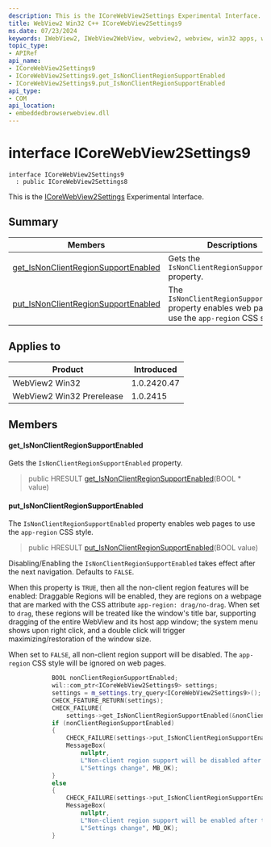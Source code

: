 ```yaml
---
description: This is the ICoreWebView2Settings Experimental Interface.
title: WebView2 Win32 C++ ICoreWebView2Settings9
ms.date: 07/23/2024
keywords: IWebView2, IWebView2WebView, webview2, webview, win32 apps, win32, edge, ICoreWebView2, ICoreWebView2Controller, browser control, edge html, ICoreWebView2Settings9
topic_type: 
- APIRef
api_name:
- ICoreWebView2Settings9
- ICoreWebView2Settings9.get_IsNonClientRegionSupportEnabled
- ICoreWebView2Settings9.put_IsNonClientRegionSupportEnabled
api_type:
- COM
api_location:
- embeddedbrowserwebview.dll
---
```


# interface ICoreWebView2Settings9

```
interface ICoreWebView2Settings9
  : public ICoreWebView2Settings8
```

This is the [ICoreWebView2Settings](icorewebview2settings.md#icorewebview2settings) Experimental Interface.

## Summary

 Members                        | Descriptions
--------------------------------|---------------------------------------------
[get_IsNonClientRegionSupportEnabled](#get_isnonclientregionsupportenabled) | Gets the `IsNonClientRegionSupportEnabled` property.
[put_IsNonClientRegionSupportEnabled](#put_isnonclientregionsupportenabled) | The `IsNonClientRegionSupportEnabled` property enables web pages to use the `app-region` CSS style.

## Applies to

Product                         | Introduced
--------------------------------|---------------------------------------------
WebView2 Win32            |    1.0.2420.47
WebView2 Win32 Prerelease |    1.0.2415

## Members

#### get_IsNonClientRegionSupportEnabled

Gets the `IsNonClientRegionSupportEnabled` property.

> public HRESULT [get_IsNonClientRegionSupportEnabled](#get_isnonclientregionsupportenabled)(BOOL * value)

#### put_IsNonClientRegionSupportEnabled

The `IsNonClientRegionSupportEnabled` property enables web pages to use the `app-region` CSS style.

> public HRESULT [put_IsNonClientRegionSupportEnabled](#put_isnonclientregionsupportenabled)(BOOL value)

Disabling/Enabling the `IsNonClientRegionSupportEnabled` takes effect after the next navigation. Defaults to `FALSE`.

When this property is `TRUE`, then all the non-client region features will be enabled: Draggable Regions will be enabled, they are regions on a webpage that are marked with the CSS attribute `app-region: drag/no-drag`. When set to `drag`, these regions will be treated like the window's title bar, supporting dragging of the entire WebView and its host app window; the system menu shows upon right click, and a double click will trigger maximizing/restoration of the window size.

When set to `FALSE`, all non-client region support will be disabled. The `app-region` CSS style will be ignored on web pages. 
```cpp
            BOOL nonClientRegionSupportEnabled;
            wil::com_ptr<ICoreWebView2Settings9> settings;
            settings = m_settings.try_query<ICoreWebView2Settings9>();
            CHECK_FEATURE_RETURN(settings);
            CHECK_FAILURE(
                settings->get_IsNonClientRegionSupportEnabled(&nonClientRegionSupportEnabled));
            if (nonClientRegionSupportEnabled)
            {
                CHECK_FAILURE(settings->put_IsNonClientRegionSupportEnabled(FALSE));
                MessageBox(
                    nullptr,
                    L"Non-client region support will be disabled after the next navigation",
                    L"Settings change", MB_OK);
            }
            else
            {
                CHECK_FAILURE(settings->put_IsNonClientRegionSupportEnabled(TRUE));
                MessageBox(
                    nullptr,
                    L"Non-client region support will be enabled after the next navigation",
                    L"Settings change", MB_OK);
            }
```

